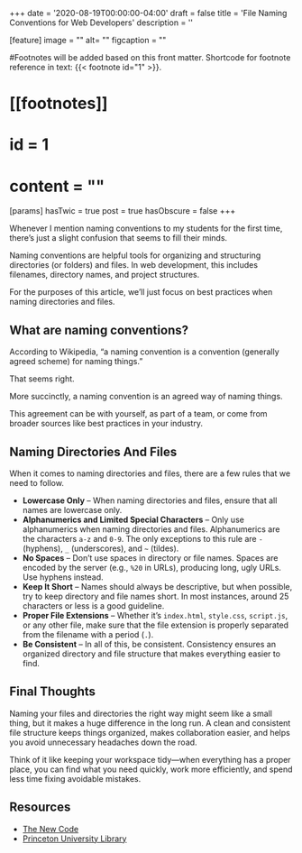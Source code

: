 +++
date = '2020-08-19T00:00:00-04:00'
draft = false
title = 'File Naming Conventions for Web Developers'
description = ''

[feature]
  image = ""
  alt= ""
  figcaption = ""

#Footnotes will be added based on this front matter. Shortcode for footnote reference in text: {{< footnote id="1" >}}.

# [[footnotes]]
#   id = 1
#   content = ""

[params]
  hasTwic = true
  post = true
  hasObscure = false
+++

Whenever I mention naming conventions to my students for the first time, there’s just a slight confusion that seems to fill their minds.  

Naming conventions are helpful tools for organizing and structuring directories (or folders) and files. In web development, this includes filenames, directory names, and project structures.  

For the purposes of this article, we’ll just focus on best practices when naming directories and files.  

## What are naming conventions?  

According to Wikipedia, “a naming convention is a convention (generally agreed scheme) for naming things.”  

That seems right.  

More succinctly, a naming convention is an agreed way of naming things.  

This agreement can be with yourself, as part of a team, or come from broader sources like best practices in your industry.  

## Naming Directories And Files  

When it comes to naming directories and files, there are a few rules that we need to follow.  

- **Lowercase Only** – When naming directories and files, ensure that all names are lowercase only.  
- **Alphanumerics and Limited Special Characters** – Only use alphanumerics when naming directories and files. Alphanumerics are the characters `a-z` and `0-9`. The only exceptions to this rule are `-` (hyphens), `_` (underscores), and `~` (tildes).  
- **No Spaces** – Don’t use spaces in directory or file names. Spaces are encoded by the server (e.g., `%20` in URLs), producing long, ugly URLs. Use hyphens instead.  
- **Keep It Short** – Names should always be descriptive, but when possible, try to keep directory and file names short. In most instances, around 25 characters or less is a good guideline.  
- **Proper File Extensions** – Whether it’s `index.html`, `style.css`, `script.js`, or any other file, make sure that the file extension is properly separated from the filename with a period (`.`).  
- **Be Consistent** – In all of this, be consistent. Consistency ensures an organized directory and file structure that makes everything easier to find.  

## Final Thoughts  

Naming your files and directories the right way might seem like a small thing, but it makes a huge difference in the long run. A clean and consistent file structure keeps things organized, makes collaboration easier, and helps you avoid unnecessary headaches down the road.

Think of it like keeping your workspace tidy—when everything has a proper place, you can find what you need quickly, work more efficiently, and spend less time fixing avoidable mistakes. 

## Resources  

- [The New Code](https://web.archive.org/web/20220607172954/https://thenewcode.com/30/HTML-Naming-Conventions-and-File-Management)  
- [Princeton University Library](https://web.archive.org/web/20220607172954/https://libguides.princeton.edu/c.php?g=102546&p=930626)  
